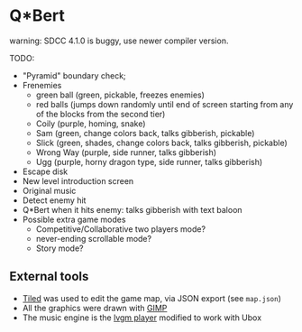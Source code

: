 # Q*Bert

warning: SDCC 4.1.0 is buggy, use newer compiler version.

TODO:

 - "Pyramid" boundary check;
 - Frenemies
   - green ball (green, pickable, freezes enemies)
   - red balls (jumps down randomly until end of screen starting from any of the blocks
     from the second tier)
   - Coily (purple, homing, snake)
   - Sam (green, change colors back, talks gibberish, pickable)
   - Slick (green, shades, change colors back, talks gibberish, pickable)
   - Wrong Way (purple, side runner, talks gibberish)
   - Ugg (purple, horny dragon type, side runner, talks gibberish)
 - Escape disk
 - New level introduction screen
 - Original music
 - Detect enemy hit
 - Q*Bert when it hits enemy: talks gibberish with text baloon
 - Possible extra game modes
   - Competitive/Collaborative two players mode?
   - never-ending scrollable mode?
   - Story mode?

## External tools

 - [Tiled](https://www.mapeditor.org/) was used to edit the game map, via JSON
   export (see `map.json`)
 - All the graphics were drawn with [GIMP](https://www.gimp.org/)
 - The music engine is the [lvgm player](https://github.com/aoineko-fr/MSXgl/tree/main/engine/src/vgm)
   modified to work with Ubox
